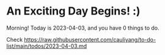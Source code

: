 # An Exciting Day Begins! :)

Morning! Today is 2023-04-03, and you have 0 things to do.

Check https://raw.githubusercontent.com/cauliyang/to-do-list/main/todos/2023-04-03.md